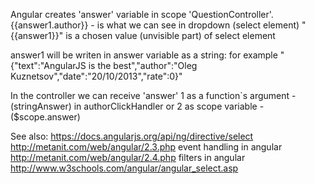 Angular creates 'answer' variable in scope 'QuestionController'.
{{answer1.author}} - is what we can see in dropdown (select element)
"{{answer1}}"  is a chosen value (unvisible part) of select element

answer1 will be writen in answer variable as a string:
for example "{"text":"AngularJS is the best","author":"Oleg Kuznetsov","date":"20/10/2013","rate":0}"

In the controller we can receive 'answer'
    1 as a function`s argument -  (stringAnswer) in authorClickHandler
        or
    2 as scope variable   - ($scope.answer)

See also:
    https://docs.angularjs.org/api/ng/directive/select
    http://metanit.com/web/angular/2.3.php event handling in angular
    http://metanit.com/web/angular/2.4.php filters in angular
    http://www.w3schools.com/angular/angular_select.asp
